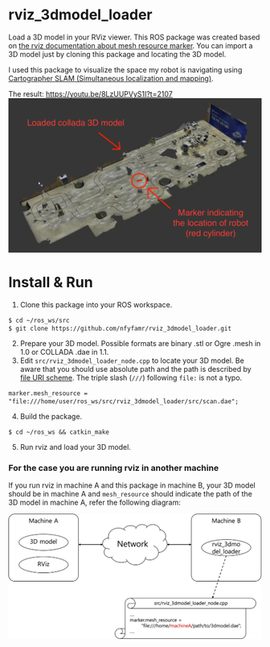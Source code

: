 # rviz_3dmodel_loader
Load a 3D model in your RViz viewer. This ROS package was created based on [the rviz documentation about mesh resource marker](http://wiki.ros.org/rviz/DisplayTypes/Marker#Mesh_Resource_.28MESH_RESOURCE.3D10.29_.5B1.1.2B-.5D). You can import a 3D model just by cloning this package and locating the 3D model.

I used this package to visualize the space my robot is navigating using [Cartographer SLAM (Simultaneous localization and mapping)](https://google-cartographer-ros.readthedocs.io/).

The result: https://youtu.be/8LzUUPVyS1I?t=2107
![result-example](example_image.png)

# Install & Run
1. Clone this package into your ROS workspace.
```
$ cd ~/ros_ws/src
$ git clone https://github.com/nfyfamr/rviz_3dmodel_loader.git
```
2. Prepare your 3D model. Possible formats are binary .stl or Ogre .mesh in 1.0 or COLLADA .dae in 1.1.
3. Edit `src/rviz_3dmodel_loader_node.cpp` to locate your 3D model. Be aware that you should use absolute path and the path is described by [file URI scheme](https://en.wikipedia.org/wiki/File_URI_scheme). The triple slash (`///`) following `file:` is not a typo.
```
marker.mesh_resource = "file:///home/user/ros_ws/src/rviz_3dmodel_loader/src/scan.dae";
```
4. Build the package.
```
$ cd ~/ros_ws && catkin_make
```
5. Run rviz and load your 3D model.

### For the case you are running rviz in another machine
If you run rviz in machine A and this package in machine B, your 3D model should be in machine A and `mesh_resource` should indicate the path of the 3D model in machine A, refer the following diagram:

![example_system_diagram](example_system_diagram.png)
